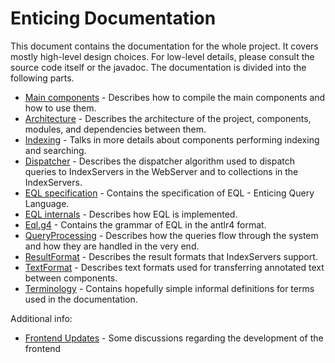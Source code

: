 # Enticing Documentation
This document contains the documentation for the whole project. It covers mostly high-level design choices. For low-level details, please consult the source code itself or the javadoc.
The documentation is divided into the following parts.
* [Main components](components.md) - Describes how to compile the main components and how to use them.
* [Architecture](architecture.md) - Describes the architecture of the project, components, modules, and dependencies between them. 
* [Indexing](indexing.md) - Talks in more details about components performing indexing and searching.
* [Dispatcher](dispatcher.md) - Describes the dispatcher algorithm used to dispatch queries to IndexServers in the WebServer and to collections in the IndexServers.
* [EQL specification](eql_spec.md) - Contains the specification of EQL - Enticing Query Language.
* [EQL internals](eql_impl.md) - Describes how EQL is implemented.
* [Eql.g4](../eql-compiler/src/main/antlr/cz/vutbr/fit/knot/enticing/eql/compiler/parser/Eql.g4) - Contains the grammar of EQL in the antlr4 format.  
* [QueryProcessing](./query_processing.md) - Describes how the queries flow through the system and how they are handled in the very end.
* [ResultFormat](./result_format.md) - Describes the result formats that IndexServers support.
* [TextFormat](./text_format.md) - Describes text formats used for transferring annotated text between components.
* [Terminology](terminology.md) - Contains hopefully simple informal definitions for terms used in the documentation.

Additional info:
* [Frontend Updates](frontend_updates.md) - Some discussions regarding the development of the frontend